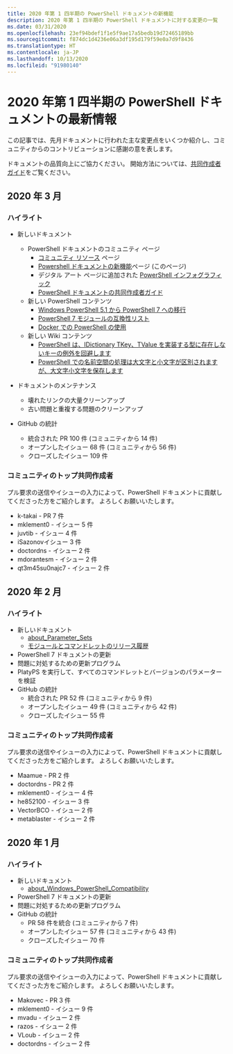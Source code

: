 ```yaml
---
title: 2020 年第 1 四半期の PowerShell ドキュメントの新機能
description: 2020 年第 1 四半期の PowerShell ドキュメントに対する変更の一覧
ms.date: 03/31/2020
ms.openlocfilehash: 23ef94bdef1f1e5f9ae17a5bedb19d72465189bb
ms.sourcegitcommit: f874dc1d4236e06a3df195d179f59e0a7d9f8436
ms.translationtype: HT
ms.contentlocale: ja-JP
ms.lasthandoff: 10/13/2020
ms.locfileid: "91980140"
---
```

# <a name="whats-new-in-powershell-docs-for-2020-q1"></a>2020 年第 1 四半期の PowerShell ドキュメントの最新情報

この記事では、先月ドキュメントに行われた主な変更点をいくつか紹介し、コミュニティからのコントリビューションに感謝の意を表します。

ドキュメントの品質向上にご協力ください。 開始方法については、[共同作成者ガイド][contrib]をご覧ください。

## <a name="2020-march"></a>2020 年 3 月

### <a name="highlights"></a>ハイライト

- 新しいドキュメント
  - PowerShell ドキュメントのコミュニティ ページ
    - [コミュニティ リソース](/powershell/scripting/community/community-support) ページ
    - [Powershell ドキュメントの新機能](#2020-march)ページ (このページ)
    - デジタル アート ページに追加された [PowerShell インフォグラフィック](https://github.com/MicrosoftDocs/PowerShell-Docs/blob/staging/assets/PowerShell_7_Infographic.pdf)
    - [PowerShell ドキュメントの共同作成者ガイド](/powershell/scripting/community/contributing/overview)
  - 新しい PowerShell コンテンツ
    - [Windows PowerShell 5.1 から PowerShell 7 への移行](/powershell/scripting/whats-new/migrating-from-windows-powershell-51-to-powershell-7)
    - [PowerShell 7 モジュールの互換性リスト](/PowerShell/scripting/whats-new/module-compatibility)
    - [Docker での PowerShell の使用](/powershell/scripting/install/powershell-in-docker)
  - 新しい Wiki コンテンツ
    - [PowerShell は、IDictionary TKey、TValue を実装する型に存在しないキーの例外を回避します](https://github.com/MicrosoftDocs/PowerShell-Docs/wiki/PowerShell-prevents-exceptions-for-non-existent-keys-for-types-that-implement-IDictionary-TKey,-TValue-)
    - [PowerShell での名前空間の処理は大文字と小文字が区別されますが、大文字小文字を保存します](https://github.com/MicrosoftDocs/PowerShell-Docs/wiki/PowerShell's-treatment-of-namespaces-is-case-insensitive-but-case-preserving)

- ドキュメントのメンテナンス
  - 壊れたリンクの大量クリーンアップ
  - 古い問題と重複する問題のクリーンアップ

- GitHub の統計
  - 統合された PR 100 件 (コミュニティから 14 件)
  - オープンしたイシュー 68 件 (コミュニティから 56 件)
  - クローズしたイシュー 109 件

### <a name="top-community-contributors"></a>コミュニティのトップ共同作成者

プル要求の送信やイシューの入力によって、PowerShell ドキュメントに貢献してくださった方をご紹介します。 よろしくお願いいたします。

- k-takai - PR 7 件
- mklement0 - イシュー 5 件
- juvtib - イシュー 4 件
- iSazonovイシュー 3 件
- doctordns - イシュー 2 件
- mdorantesm - イシュー 2 件
- qt3m45su0najc7 - イシュー 2 件

## <a name="2020-february"></a>2020 年 2 月

### <a name="highlights"></a>ハイライト

- 新しいドキュメント
  - [about_Parameter_Sets](/powershell/module/microsoft.powershell.core/about/about_parameter_sets)
  - [モジュールとコマンドレットのリリース履歴](/powershell/scripting/whats-new/cmdlet-versions)
- PowerShell 7 ドキュメントの更新
- 問題に対処するための更新プログラム
- PlatyPS を実行して、すべてのコマンドレットとバージョンのパラメーターを検証
- GitHub の統計
  - 統合された PR 52 件 (コミュニティから 9 件)
  - オープンしたイシュー 49 件 (コミュニティから 42 件)
  - クローズしたイシュー 55 件

### <a name="top-community-contributors"></a>コミュニティのトップ共同作成者

プル要求の送信やイシューの入力によって、PowerShell ドキュメントに貢献してくださった方をご紹介します。 よろしくお願いいたします。

- Maamue - PR 2 件
- doctordns - PR 2 件
- mklement0 - イシュー 4 件
- he852100 - イシュー 3 件
- VectorBCO - イシュー 2 件
- metablaster - イシュー 2 件

## <a name="2020-january"></a>2020 年 1 月

### <a name="highlights"></a>ハイライト

- 新しいドキュメント
  - [about_Windows_PowerShell_Compatibility](/powershell/module/microsoft.powershell.core/about/about_Windows_PowerShell_Compatibility)
- PowerShell 7 ドキュメントの更新
- 問題に対処するための更新プログラム
- GitHub の統計
  - PR 58 件を統合 (コミュニティから 7 件)
  - オープンしたイシュー 57 件 (コミュニティから 43 件)
  - クローズしたイシュー 70 件

### <a name="top-community-contributors"></a>コミュニティのトップ共同作成者

プル要求の送信やイシューの入力によって、PowerShell ドキュメントに貢献してくださった方をご紹介します。 よろしくお願いいたします。

- Makovec - PR 3 件
- mklement0 - イシュー 9 件
- mvadu - イシュー 2 件
- razos - イシュー 2 件
- VLoub - イシュー 2 件
- doctordns - イシュー 2 件

<!-- Link references -->
[contrib]: contributing/overview.md
